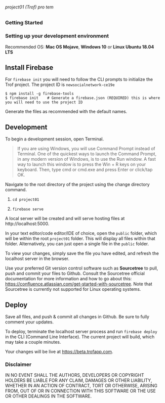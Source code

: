 ###### project01 (Trof) pro tem

### Getting Started

### Setting up your development environment

Recommended OS: **Mac OS Mojave**, **Windows 10** or **Linux Ubuntu 18.04 LTS**

## Install Firebase

For `firebase init` you will need to follow the CLI prompts to initialize the Trof project. The project ID is `newsocialnetwork-ce19e`

```
$ npm install -g firebase-tools
$ firebase init    # Generate a firebase.json (REQUIRED) this is where you will need to use the project ID
```

Generate the files as recommended with the default names.

## Development

To begin a development session, open Terminal.

> If you are using Windows, you will use Command Prompt instead of Terminal. One of the quickest ways to launch the Command Prompt, in any modern version of Windows, is to use the Run window. A fast way to launch this window is to press the Win + R keys on your keyboard. Then, type cmd or cmd.exe and press Enter or click/tap OK.

Navigate to the root directory of the project using the change directory command.

1. `cd project01`

2. `firebase serve`

A local server will be created and will serve hosting files at http://localhost:5000.

In your text editor/code editor/IDE of choice, open the `public` folder, which will be within the root `project01` folder. This will display all files within that folder. Alternatively, you can just open a single file in the `public` folder.

To view your changes, simply save the file you have edited, and refresh the localhost server in the browser.

Use your preferred Git version control software such as **Sourcetree** to pull, push and commit your files to Github. Consult the Sourcetree official documentation for more information and how to go about this: https://confluence.atlassian.com/get-started-with-sourcetree. Note that Sourcetree is currently not supported for Linux operating systems.

## Deploy

Save all files, and push & commit all changes in Github. Be sure to fully comment your updates. 

To deploy, terminate the localhost server process and run `firebase deploy` in the CLI (Command Line Interface). The current project will build, which may take a couple minutes.

Your changes will be live at https://beta.trofapp.com.


### Disclaimer

IN NO EVENT SHALL THE AUTHORS, DEVELOPERS OR COPYRIGHT HOLDERS BE LIABLE FOR ANY CLAIM,
DAMAGES OR OTHER LIABILITY, WHETHER IN AN ACTION OF CONTRACT, TORT OR OTHERWISE,
ARISING FROM, OUT OF OR IN CONNECTION WITH THIS SOFTWARE OR THE USE OR OTHER
DEALINGS IN THE SOFTWARE.
